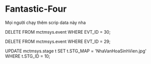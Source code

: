 # Fantastic-Four
Mọi người chạy thêm scrip data này nha

DELETE FROM mctmsys.event WHERE EVT_ID = 30;

DELETE FROM mctmsys.event WHERE EVT_ID = 29;

UPDATE mctmsys.stage t SET t.STG_MAP = 'NhaVanHoaSinhVien.jpg' WHERE t.STG_ID = 10;

